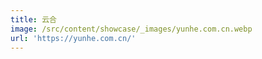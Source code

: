 ```yaml
---
title: 云合
image: /src/content/showcase/_images/yunhe.com.cn.webp
url: 'https://yunhe.com.cn/'
---
```


